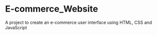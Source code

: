 # E-commerce_Website
A project to create an e-commerce user interface using HTML, CSS and JavaScript
